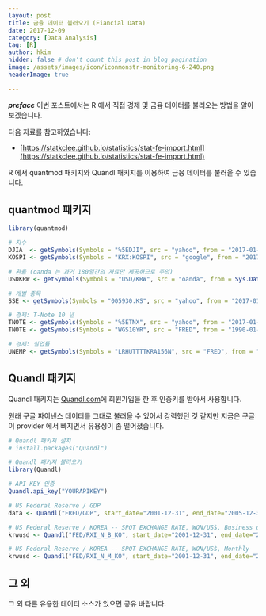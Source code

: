 ```yaml
---
layout: post  
title: 금융 데이터 불러오기 (Fiancial Data)  
date: 2017-12-09  
category: [Data Analysis]  
tag: [R]  
author: hkim  
hidden: false # don't count this post in blog pagination  
image: /assets/images/icon/iconmonstr-monitoring-6-240.png
headerImage: true

---
```


***preface*** 이번 포스트에서는 R 에서 직접 경제 및 금융 데이터를 불러오는 방법을 알아보겠습니다.


다음 자료를 참고하였습니다:  
- [https://statkclee.github.io/statistics/stat-fe-import.html](https://statkclee.github.io/statistics/stat-fe-import.html)

R 에서 quantmod 패키지와 Quandl 패키지를 이용하여 금융 데이터를 불러올 수 있습니다.

## quantmod 패키지

```r
library(quantmod)

# 지수
DJIA  <- getSymbols(Symbols = "%5EDJI", src = "yahoo", from = "2017-01-01", to = Sys.Date(), auto.assign = FALSE)
KOSPI <- getSymbols(Symbols = "KRX:KOSPI", src = "google", from = "2017-01-01", to = Sys.Date(), auto.assign = FALSE)

# 환율 (oanda 는 과거 180일간의 자료만 제공하므로 주의)
USDKRW <- getSymbols(Symbols = "USD/KRW", src = "oanda", from = Sys.Date() - 180, to = Sys.Date(), auto.assign = FALSE)

# 개별 종목
SSE <- getSymbols(Symbols = "005930.KS", src = "yahoo", from = "2017-01-01", to = Sys.Date(), auto.assign = FALSE)

# 경제: T-Note 10 년
TNOTE <- getSymbols(Symbols = "%5ETNX", src = "yahoo", from = "2017-01-01", to = Sys.Date(), auto.assign = FALSE) # DAILY
TNOTE <- getSymbols(Symbols = "WGS10YR", src = "FRED", from = "1990-01-01", to = Sys.Date(), auto.assign = FALSE) # WEEKLY

# 경제: 실업률
UNEMP <- getSymbols(Symbols = "LRHUTTTTKRA156N", src = "FRED", from = "1990-01-01", to = Sys.Date(), auto.assign = FALSE)
```


## Quandl 패키지

Quandl 패키지는 [Quandl.com](https://www.quandl.com)에 회원가입을 한 후 인증키를 받아서 사용합니다.

원래 구글 파이낸스 데이터를 그대로 불러올 수 있어서 강력했던 것 같지만 지금은 구글이 provider 에서 빠지면서 유용성이 좀 떨어졌습니다.

```r
# Quandl 패키지 설치
# install.packages("Quandl")

# Quandl 패키지 불러오기
library(Quandl)

# API KEY 인증
Quandl.api_key("YOURAPIKEY")

# US Federal Reserve / GDP
data <- Quandl("FRED/GDP", start_date="2001-12-31", end_date="2005-12-31")

# US Federal Reserve / KOREA -- SPOT EXCHANGE RATE, WON/US$, Business day
krwusd <- Quandl("FED/RXI_N_B_KO", start_date="2001-12-31", end_date="2017-12-09")

# US Federal Reserve / KOREA -- SPOT EXCHANGE RATE, WON/US$, Monthly
krwusd <- Quandl("FED/RXI_N_M_KO", start_date="2001-12-31", end_date="2017-12-09")
```

## 그 외

그 외 다른 유용한 데이터 소스가 있으면 공유 바랍니다.
